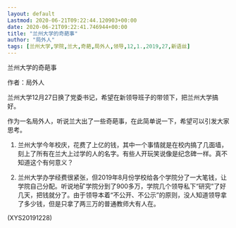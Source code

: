 ```yaml
---
layout: default
Lastmod: 2020-06-21T09:22:44.120903+00:00
date: 2020-06-21T09:22:41.746944+00:00
title: "兰州大学的奇葩事"
author: "局外人"
tags: [兰州大学,学院,兰大,奇葩,局外人,领导,12,1.,2019,27,新语丝]
---
```


兰州大学的奇葩事

作者：局外人

兰州大学12月27日换了党委书记，希望在新领导班子的带领下，把兰州大学搞好。

作为一名局外人，听说兰大出了一些奇葩事，在此简单说一下，希望可以引发大家思考。

1. 兰州大学今年校庆，花费了上亿的钱，其中一个事情就是在校内搞了几面墙，刻上了所有在兰大上过学的人的名字。有些人开玩笑说像是纪念碑一样。真不知道这个有何意义？

2. 兰州大学办学经费很紧张，但2019年8月份学校给各个学院分了一大笔钱，让学院自己分配。听说地矿学院分到了900多万，学院几个领导私下“研究”了好几天，把钱就分了。由于领导本着“不公开、不公示”的原则，没人知道领导拿了多少钱，但是只拿了两三万的普通教师大有人在。

(XYS20191228)

